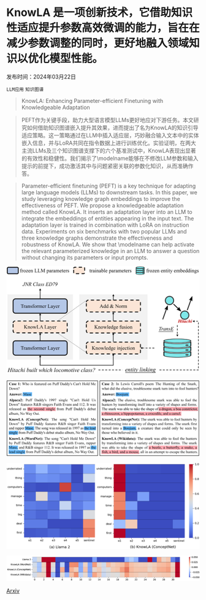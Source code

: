 # KnowLA 是一项创新技术，它借助知识性适应提升参数高效微调的能力，旨在在减少参数调整的同时，更好地融入领域知识以优化模型性能。

发布时间：2024年03月22日

`LLM应用` `知识图谱`

> KnowLA: Enhancing Parameter-efficient Finetuning with Knowledgeable Adaptation

> PEFT作为关键手段，助力大型语言模型LLMs更好地应对下游任务。本文研究如何借助知识图谱嵌入提升其效果，进而提出了名为KnowLA的知识引导适应策略。这一策略通过在LLM中插入适应层，巧妙融合输入文本中的实体嵌入信息，并与LoRA共同在指令数据上进行训练优化。实验证明，在两大主流LLMs及三个知识图谱支撑下的六个基准测试中，KnowLA表现出显著的有效性和稳健性。我们揭示了\modelname能够在不修改LLM参数和输入提示的前提下，成功激活其中与问题紧密关联的参数化知识，从而准确作答。

> Parameter-efficient finetuning (PEFT) is a key technique for adapting large language models (LLMs) to downstream tasks. In this paper, we study leveraging knowledge graph embeddings to improve the effectiveness of PEFT. We propose a knowledgeable adaptation method called KnowLA. It inserts an adaptation layer into an LLM to integrate the embeddings of entities appearing in the input text. The adaptation layer is trained in combination with LoRA on instruction data. Experiments on six benchmarks with two popular LLMs and three knowledge graphs demonstrate the effectiveness and robustness of KnowLA. We show that \modelname can help activate the relevant parameterized knowledge in an LLM to answer a question without changing its parameters or input prompts.

![KnowLA 是一项创新技术，它借助知识性适应提升参数高效微调的能力，旨在在减少参数调整的同时，更好地融入领域知识以优化模型性能。](../../../paper_images/2403.14950/x1.png)

![KnowLA 是一项创新技术，它借助知识性适应提升参数高效微调的能力，旨在在减少参数调整的同时，更好地融入领域知识以优化模型性能。](../../../paper_images/2403.14950/x2.png)

![KnowLA 是一项创新技术，它借助知识性适应提升参数高效微调的能力，旨在在减少参数调整的同时，更好地融入领域知识以优化模型性能。](../../../paper_images/2403.14950/similarity.png)

![KnowLA 是一项创新技术，它借助知识性适应提升参数高效微调的能力，旨在在减少参数调整的同时，更好地融入领域知识以优化模型性能。](../../../paper_images/2403.14950/x3.png)

[Arxiv](https://arxiv.org/abs/2403.14950)